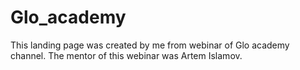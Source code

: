 # Glo_academy
This landing page was created by me from webinar of Glo academy channel. The mentor of this webinar  was Artem Islamov.
